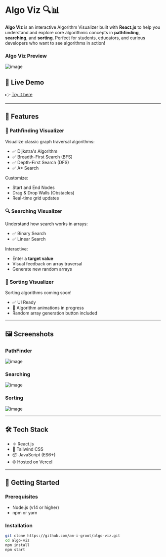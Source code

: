 # Algo Viz 🔍📊

**Algo Viz** is an interactive Algorithm Visualizer built with **React.js** to help you understand and explore core algorithmic concepts in **pathfinding**, **searching**, and **sorting**. Perfect for students, educators, and curious developers who want to see algorithms in action!

### Algo Viz Preview
![image](https://github.com/user-attachments/assets/1c79a926-deec-4814-8ea5-261b1177af99)

## 🚀 Live Demo

👉 [Try it here](https://algo-viz-rohit.vercel.app/)

---

## 🧠 Features

### 🔷 Pathfinding Visualizer
Visualize classic graph traversal algorithms:
- ✅ Dijkstra's Algorithm
- ✅ Breadth-First Search (BFS)
- ✅ Depth-First Search (DFS)
- ✅ A* Search

Customize:
- Start and End Nodes
- Drag & Drop Walls (Obstacles)
- Real-time grid updates

### 🔍 Searching Visualizer
Understand how search works in arrays:
- ✅ Binary Search
- ✅ Linear Search

Interactive:
- Enter a **target value**
- Visual feedback on array traversal
- Generate new random arrays

### 🔢 Sorting Visualizer
Sorting algorithms coming soon!
- ✅ UI Ready
- 🚧 Algorithm animations in progress
- Random array generation button included

---

## 🖼️ Screenshots

### PathFinder
![image](https://github.com/user-attachments/assets/1c79a926-deec-4814-8ea5-261b1177af99)

### Searching
![image](https://github.com/user-attachments/assets/7d115390-237e-4e3c-9ed0-4eb44bf360d7)

### Sorting
![image](https://github.com/user-attachments/assets/6aa3ba6f-4ffa-41b2-af9d-169944399eb4) 

---

## 🛠️ Tech Stack

- ⚛️ React.js
- 💅 Tailwind CSS
- 📦 JavaScript (ES6+)
- 🌐 Hosted on Vercel

---

## 📁 Getting Started

### Prerequisites

- Node.js (v14 or higher)
- npm or yarn

### Installation

```bash
git clone https://github.com/am-i-groot/algo-viz.git
cd algo-viz
npm install
npm start
